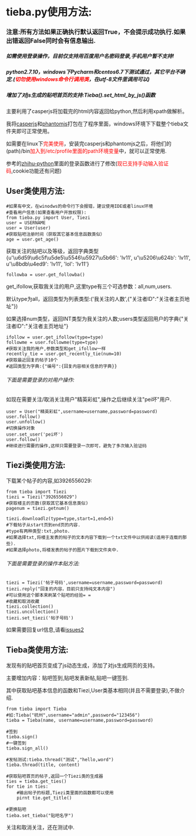 # tieba.py使用方法:
### 注意:所有方法如果正确执行默认返回True，不会提示成功执行.如果出错返回False同时会有信息输出.
##### 如需使用登录操作，目前仅支持用百度用户名密码登录,手机用户暂不支持!
##### python2.7.10，windows下Pycharm和centos6.7下测试通过，其它平台不确定.(<font color=red>切勿使用windows命令行调用类</font>，在utf-8文件里调用可以)
##### 增加了对js生成的贴吧首页的支持:Tieba().set_html_by_js()函数

主要利用了casperjs将加载完的html内容返回给python,然后利用xpath做解析。

我将[casperjs](http://docs.casperjs.org/en/latest/index.html)和[phantomjs](http://phantomjs.org/)打包在了程序里面，windows环境下下载整个tieba文件夹即可正常使用。

如需要在linux下<font color=red>完美使用</font>，安装完casperjs和phantomjs之后，将他们的(path)/bin<font color=red>加入到/etc/profile里面的path环境变量</font>中，就可以正常使用.

参考的[zhihu-python](https://github.com/egrcc/zhihu-python/blob/master/auth.py)里面的登录函数进行了修改(<font color=red>现已支持手动输入验证码</font>,cookie功能还有问题)

## User类使用方法:

    #如果有中文，在winodws的命令行下会报错，建议使用IDE或者linux环境
    #查看用户信息(如果查看用户开放权限):
    from tieba.py import User, Tiezi
    user = USERNAME
    user = User(user)
    #获取贴吧注册时间（获取其它基本信息函数类似）
    age = user.get_age()
获取关注的贴吧以及等级，返回字典类型{u'\u6d59\u6c5f\u5de5\u5546\u5927\u5b66': 'lv11', u'\u5206\u624b': 'lv11', u'\u8bdb\u4ed9': 'lv11', 'lol': 'lv11'}

    followba = user.get_followba()

get_ifollow,获取我关注的用户,这里type有三个可选参数：all,num,users.

默认type为all，返回类型为列表类型:('我关注的人数',{"关注者ID":"关注者主页地址"})

如果选择num类型，返回INT类型为我关注的人数;users类型返回用户的字典{"关注者ID":"关注者主页地址"}

    ifollow = user.get_ifollow(type=type)
    followme = user.followme(type=type)
    #获取关注我的用户,参数类型和get_ifollow一样
    recently_tie = user.get_recently_tie(num=10)
    #获取最近回复的帖子10个
    #返回类型为字典:{"编号":{回复内容相关信息的字典}}



###### 下面是需要登录的对用户操作:

如现在需要关注/取消关注用户"精英彩虹",操作之后继续关注"pei坏"用户.
    
    user = User("精英彩虹",username=username,password=password)
    user.follow()
    user.unfollow()
    #切换操作对象
    user.set_user('pei坏')
    user.follow()
    #继续进行需要的操作,这样只需要登录一次即可，避免了多次输入验证码

## Tiezi类使用方法:

下载某个帖子的内容,如3926556029:

    from tieba import Tiezi
    tiezi = Tiezi("3926556029")
    #获取楼主的页数(获取其它基本信息类似)
    pagenum = tiezi.getnum()
    
    tiezi.downloadlz(type=type,start=1,end=5)
    #下载帖子从start页到end页的内容.
    #type有两种类型:txt,photo.
    #如果选择txt,将楼主发表的帖子的文本内容下载到一个txt文件中以供阅读(适用于连载的那些).
    #如果选择photo,将楼发表的帖子的图片下载到文件夹中.


###### 下面是需要登录的操作本贴方法:

    tiezi = Tiezi('帖子号码',username=username,password=password)
    tiezi.reply("回复的内容，目前只支持纯文本内容")
    #可以使用这个脚本来刷某个贴吧的经验= =
    #收藏和取消收藏
    tiezi.collection()
    tiezi.uncollection()
    tiezi.set_tiezi('帖子号码')
如果需要回复url信息,请看[issues2](https://github.com/fcfangcc/Crawler/issues/2) 

## Tieba类使用方法:

发现有的贴吧首页变成了js动态生成，添加了对js生成网页的支持。

主要增加内容：贴吧签到,贴吧发表新帖,贴吧一键签到.

其中获取贴吧基本信息的函数和Tiezi,User类基本相同(并且不需要登录),不做介绍.

    from tieba import Tieba
    #如:Tieba("杭州",username="admin",password="123456")
    tieba = Tieba(name, username=username,password=password)
    
    #签到
    tieba.sign()
    #一键签到
    tieba.sign_all()
    
    #发帖测试:tieba.thread("测试","hello,word")
    tieba.thread(title, content)

    #获取贴吧首页的帖子,返回一个Tiezi类的生成器
    ties = tieba.get_ties()
    for tie in ties:
        #输出帖子的标题,Tiezi类里面的函数都可以使用
        pirnt tie.get_title()

    #更换贴吧
    tieba.set_tieba("贴吧名字")


关注和取消关注，还在测试中.


